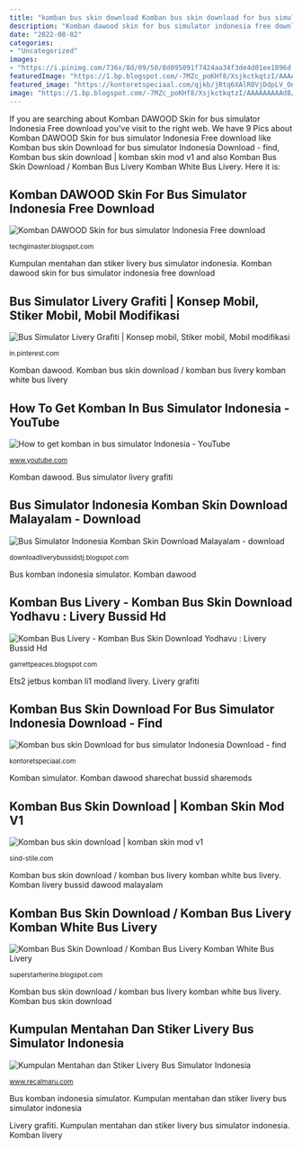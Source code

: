 ```yaml
---
title: "komban bus skin download Komban bus skin download for bus simulator indonesia download"
description: "Komban dawood skin for bus simulator indonesia free download"
date: "2022-08-02"
categories:
- "Uncategorized"
images:
- "https://i.pinimg.com/736x/8d/09/50/8d095091f7424aa34f3de4d01ee1896d.jpg"
featuredImage: "https://1.bp.blogspot.com/-7MZc_poKHf8/XsjkctkqtzI/AAAAAAAAAd8/YIZNqiGgCLIRwgsWJnNb16tQ-3n_u91gACNcBGAsYHQ/s1600/komban%2Bdawood%2Bmubai%2Bedition%2Bbus%2Bsimulator%2Bid.jpg"
featured_image: "https://kontoretspeciaal.com/qjkb/jRtq6XAlR0VjDdpLV_OnmQHaJN.jpg"
image: "https://1.bp.blogspot.com/-7MZc_poKHf8/XsjkctkqtzI/AAAAAAAAAd8/YIZNqiGgCLIRwgsWJnNb16tQ-3n_u91gACNcBGAsYHQ/s1600/komban%2Bdawood%2Bmubai%2Bedition%2Bbus%2Bsimulator%2Bid.jpg"
---
```


If you are searching about Komban DAWOOD Skin for bus simulator Indonesia Free download you've visit to the right web. We have 9 Pics about Komban DAWOOD Skin for bus simulator Indonesia Free download like Komban bus skin Download for bus simulator Indonesia Download - find, Komban bus skin download | komban skin mod v1 and also Komban Bus Skin Download / Komban Bus Livery Komban White Bus Livery. Here it is:

## Komban DAWOOD Skin For Bus Simulator Indonesia Free Download

![Komban DAWOOD Skin for bus simulator Indonesia Free download](https://1.bp.blogspot.com/-7MZc_poKHf8/XsjkctkqtzI/AAAAAAAAAd8/YIZNqiGgCLIRwgsWJnNb16tQ-3n_u91gACNcBGAsYHQ/s1600/komban%2Bdawood%2Bmubai%2Bedition%2Bbus%2Bsimulator%2Bid.jpg "Komban dawood")

<small>techgimaster.blogspot.com</small>

Kumpulan mentahan dan stiker livery bus simulator indonesia. Komban dawood skin for bus simulator indonesia free download

## Bus Simulator Livery Grafiti | Konsep Mobil, Stiker Mobil, Mobil Modifikasi

![Bus Simulator Livery Grafiti | Konsep mobil, Stiker mobil, Mobil modifikasi](https://i.pinimg.com/736x/8d/09/50/8d095091f7424aa34f3de4d01ee1896d.jpg "Komban livery bussid dawood malayalam")

<small>in.pinterest.com</small>

Komban dawood. Komban bus skin download / komban bus livery komban white bus livery

## How To Get Komban In Bus Simulator Indonesia - YouTube

![How to get komban in bus simulator Indonesia - YouTube](https://i.ytimg.com/vi/4CGp0ac7A-4/maxresdefault.jpg "Kumpulan mentahan dan stiker livery bus simulator indonesia")

<small>www.youtube.com</small>

Komban dawood. Bus simulator livery grafiti

## Bus Simulator Indonesia Komban Skin Download Malayalam - Download

![Bus Simulator Indonesia Komban Skin Download Malayalam - download](https://image.winudf.com/v2/image1/Y29tLmFwcHlidWlsZGVyLnRlY2huaWNhbG1hY2hhbi5LZXJhbGFfQnVzX0xpdmVyeV9Nb2Rfc2NyZWVuXzRfMTU2ODY4NDg5NV8wNzU/screen-4.jpg?fakeurl=1&amp;type=.jpg "Livery grafiti")

<small>downloadliverybussidstj.blogspot.com</small>

Bus komban indonesia simulator. Komban dawood

## Komban Bus Livery - Komban Bus Skin Download Yodhavu : Livery Bussid Hd

![Komban Bus Livery - Komban Bus Skin Download Yodhavu : Livery Bussid Hd](https://lh3.googleusercontent.com/proxy/2rqJcb_5UhGJ7yTJeIT7g-Wczse1NRib6wATwFsAaAAAwiR89DUA53C8-Vq7wqXIoRxFKswJOaQMkfKfqp73I20QB9Ca-cUGyy_kg6W6i6lBziOw4vF5sZrTG_AsLIDIjQGUFfOjnamsd7vuj7EXR3151agPFRk=w1200-h630-p-k-no-nu "Komban livery bussid dawood malayalam")

<small>garrettpeaces.blogspot.com</small>

Ets2 jetbus komban li1 modland livery. Livery grafiti

## Komban Bus Skin Download For Bus Simulator Indonesia Download - Find

![Komban bus skin Download for bus simulator Indonesia Download - find](https://kontoretspeciaal.com/qjkb/jRtq6XAlR0VjDdpLV_OnmQHaJN.jpg "Ets2 jetbus komban li1 modland livery")

<small>kontoretspeciaal.com</small>

Komban simulator. Komban dawood sharechat bussid sharemods

## Komban Bus Skin Download | Komban Skin Mod V1

![Komban bus skin download | komban skin mod v1](https://sind-stile.com/flth/N_QML9u3Lwg.jpeg "Bus simulator livery grafiti")

<small>sind-stile.com</small>

Komban bus skin download / komban bus livery komban white bus livery. Komban livery bussid dawood malayalam

## Komban Bus Skin Download / Komban Bus Livery Komban White Bus Livery

![Komban Bus Skin Download / Komban Bus Livery Komban White Bus Livery](https://li1.modland.net/euro-truck-simulator-2/skins/ets2_20181219_164003_00_ModLandNet.png "Komban bus skin download / komban bus livery komban white bus livery")

<small>superstarherine.blogspot.com</small>

Komban bus skin download / komban bus livery komban white bus livery. Komban bus skin download

## Kumpulan Mentahan Dan Stiker Livery Bus Simulator Indonesia

![Kumpulan Mentahan dan Stiker Livery Bus Simulator Indonesia](https://1.bp.blogspot.com/-C_vgnTEcy0c/XUN8qoW9amI/AAAAAAAAFT4/YHnI0tuOkMkGbs89D7UPE8cdY4JPL5dMACLcBGAs/s1600/Haryanto%2BGhatot.png "Livery grafiti")

<small>www.recalmaru.com</small>

Bus komban indonesia simulator. Kumpulan mentahan dan stiker livery bus simulator indonesia

Livery grafiti. Kumpulan mentahan dan stiker livery bus simulator indonesia. Komban livery
